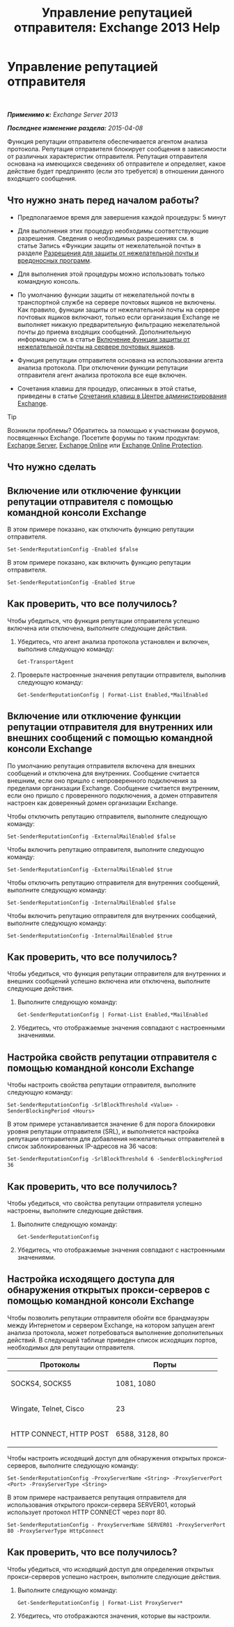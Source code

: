 ﻿---
title: 'Управление репутацией отправителя: Exchange 2013 Help'
TOCTitle: Управление репутацией отправителя
ms:assetid: f2716bd9-e3ac-46d9-9264-4e3dabfa0f38
ms:mtpsurl: https://technet.microsoft.com/ru-ru/library/Bb125186(v=EXCHG.150)
ms:contentKeyID: 50489497
ms.date: 05/22/2018
mtps_version: v=EXCHG.150
ms.translationtype: MT
---

# Управление репутацией отправителя

 

_**Применимо к:** Exchange Server 2013_

_**Последнее изменение раздела:** 2015-04-08_

Функция репутации отправителя обеспечивается агентом анализа протокола. Репутация отправителя блокирует сообщения в зависимости от различных характеристик отправителя. Репутация отправителя основана на имеющихся сведениях об отправителе и определяет, какое действие будет предпринято (если это требуется) в отношении данного входящего сообщения.

## Что нужно знать перед началом работы?

  - Предполагаемое время для завершения каждой процедуры: 5 минут

  - Для выполнения этих процедур необходимы соответствующие разрешения. Сведения о необходимых разрешениях см. в статье Запись «Функции защиты от нежелательной почты» в разделе [Разрешения для защиты от нежелательной почты и вредоносных программ](anti-spam-and-anti-malware-permissions-exchange-2013-help.md).

  - Для выполнения этой процедуры можно использовать только командную консоль.

  - По умолчанию функции защиты от нежелательной почты в транспортной службе на сервере почтовых ящиков не включены. Как правило, функции защиты от нежелательной почты на сервере почтовых ящиков включают, только если организация Exchange не выполняет никакую предварительную фильтрацию нежелательной почты до приема входящих сообщений. Дополнительную информацию см. в статье [Включение функции защиты от нежелательной почты на сервере почтовых ящиков](enable-anti-spam-functionality-on-mailbox-servers-exchange-2013-help.md).

  - Функция репутации отправителя основана на использовании агента анализа протокола. При отключении функции репутации отправителя агент анализа протокола все еще включен.

  - Сочетания клавиш для процедур, описанных в этой статье, приведены в статье [Сочетания клавиш в Центре администрирования Exchange](keyboard-shortcuts-in-the-exchange-admin-center-exchange-online-protection-help.md).

> [!TIP]  
> Возникли проблемы? Обратитесь за помощью к участникам форумов, посвященных Exchange. Посетите форумы по таким продуктам: <a href="https://go.microsoft.com/fwlink/p/?linkid=60612">Exchange Server</a>, <a href="https://go.microsoft.com/fwlink/p/?linkid=267542">Exchange Online</a> или <a href="https://go.microsoft.com/fwlink/p/?linkid=285351">Exchange Online Protection</a>.


## Что нужно сделать

## Включение или отключение функции репутации отправителя с помощью командной консоли Exchange

В этом примере показано, как отключить функцию репутации отправителя.

    Set-SenderReputationConfig -Enabled $false

В этом примере показано, как включить функцию репутации отправителя.

    Set-SenderReputationConfig -Enabled $true

## Как проверить, что все получилось?

Чтобы убедиться, что функция репутации отправителя успешно включена или отключена, выполните следующие действия.

1.  Убедитесь, что агент анализа протокола установлен и включен, выполнив следующую команду:
    
        Get-TransportAgent

2.  Проверьте настроенные значения репутации отправителя, выполнив следующую команду:
    
        Get-SenderReputationConfig | Format-List Enabled,*MailEnabled

## Включение или отключение функции репутации отправителя для внутренних или внешних сообщений с помощью командной консоли Exchange

По умолчанию репутация отправителя включена для внешних сообщений и отключена для внутренних. Сообщение считается внешним, если оно пришло с непроверенного подключения за пределами организации Exchange. Сообщение считается внутренним, если оно пришло с проверенного подключения, а домен отправителя настроен как доверенный домен организации Exchange.

Чтобы отключить репутацию отправителя, выполните следующую команду:

    Set-SenderReputationConfig -ExternalMailEnabled $false

Чтобы включить репутацию отправителя, выполните следующую команду:

    Set-SenderReputationConfig -ExternalMailEnabled $true

Чтобы отключить репутацию отправителя для внутренних сообщений, выполните следующую команду:

    Set-SenderReputationConfig -InternalMailEnabled $false

Чтобы включить репутацию отправителя для внутренних сообщений, выполните следующую команду:

    Set-SenderReputationConfig -InternalMailEnabled $true

## Как проверить, что все получилось?

Чтобы убедиться, что функция репутации отправителя для внутренних и внешних сообщений успешно включена или отключена, выполните следующие действия.

1.  Выполните следующую команду:
    
        Get-SenderReputationConfig | Format-List Enabled,*MailEnabled

2.  Убедитесь, что отображаемые значения совпадают с настроенными значениями.

## Настройка свойств репутации отправителя с помощью командной консоли Exchange

Чтобы настроить свойства репутации отправителя, выполните следующую команду:

    Set-SenderReputationConfig -SrlBlockThreshold <Value> -SenderBlockingPeriod <Hours>

В этом примере устанавливается значение 6 для порога блокировки уровня репутации отправителя (SRL), и выполняется настройка репутации отправителя для добавления нежелательных отправителей в список заблокированных IP-адресов на 36 часов:

    Set-SenderReputationConfig -SrlBlockThreshold 6 -SenderBlockingPeriod 36

## Как проверить, что все получилось?

Чтобы убедиться, что свойства репутации отправителя успешно настроены, выполните следующие действия.

1.  Выполните следующую команду:
    
        Get-SenderReputationConfig

2.  Убедитесь, что отображаемые значения совпадают с настроенными значениями.

## Настройка исходящего доступа для обнаружения открытых прокси-серверов с помощью командной консоли Exchange

Чтобы позволить репутации отправителя обойти все брандмауэры между Интернетом и сервером Exchange, на котором запущен агент анализа протокола, может потребоваться выполнение дополнительных действий. В следующей таблице приведен список исходящих портов, необходимых для репутации отправителя.


<table>
<colgroup>
<col style="width: 50%" />
<col style="width: 50%" />
</colgroup>
<thead>
<tr class="header">
<th>Протоколы</th>
<th>Порты</th>
</tr>
</thead>
<tbody>
<tr class="odd">
<td><p>SOCKS4, SOCKS5</p></td>
<td><p>1081, 1080</p></td>
</tr>
<tr class="even">
<td><p>Wingate, Telnet, Cisco</p></td>
<td><p>23</p></td>
</tr>
<tr class="odd">
<td><p>HTTP CONNECT, HTTP POST</p></td>
<td><p>6588, 3128, 80</p></td>
</tr>
</tbody>
</table>


Чтобы настроить исходящий доступ для обнаружения открытых прокси-серверов, выполните следующую команду:

    Set-SenderReputationConfig -ProxyServerName <String> -ProxyServerPort <Port> -ProxyServerType <String>

В этом примере настраивается репутация отправителя для использования открытого прокси-сервера SERVER01, который использует протокол HTTP CONNECT через порт 80.

    Set-SenderReputationConfig - ProxyServerName SERVER01 -ProxyServerPort 80 -ProxyServerType HttpConnect

## Как проверить, что все получилось?

Чтобы убедиться, что исходящий доступ для определения открытых прокси-серверов успешно настроен, выполните следующие действия.

1.  Выполните следующую команду:
    
        Get-SenderReputationConfig | Format-List ProxyServer*

2.  Убедитесь, что отображаются значения, которые вы настроили.

